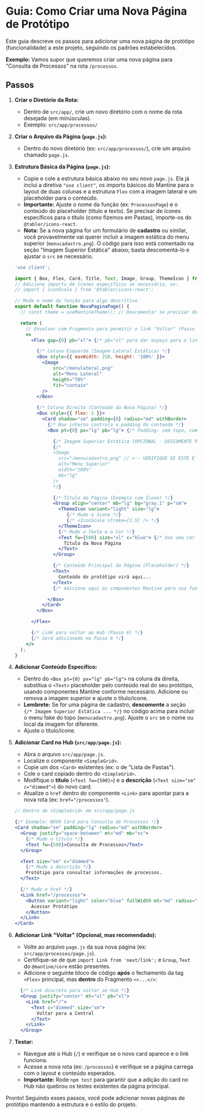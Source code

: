 # Guia: Como Criar uma Nova Página de Protótipo

Este guia descreve os passos para adicionar uma nova página de protótipo (funcionalidade) a este projeto, seguindo os padrões estabelecidos.

**Exemplo:** Vamos supor que queremos criar uma nova página para "Consulta de Processos" na rota `/processos`.

## Passos

1.  **Criar o Diretório da Rota:**
    *   Dentro de `src/app/`, crie um novo diretório com o nome da rota desejada (em minúsculas).
    *   Exemplo: `src/app/processos/`

2.  **Criar o Arquivo da Página (`page.js`):**
    *   Dentro do novo diretório (ex: `src/app/processos/`), crie um arquivo chamado `page.js`.

3.  **Estrutura Básica da Página (`page.js`):**
    *   Copie e cole a estrutura básica abaixo no seu novo `page.js`. Ela já inclui a diretiva `"use client"`, os imports básicos do Mantine para o layout de duas colunas e a estrutura `Flex` com a imagem lateral e um placeholder para o conteúdo.
    *   **Importante:** Ajuste o nome da função (ex: `ProcessosPage`) e o conteúdo do placeholder (título e texto). Se precisar de ícones específicos para o título (como fizemos em Pastas), importe-os do `@tabler/icons-react`.
    *   **Nota:** Se a nova página for um formulário de **cadastro** ou similar, você provavelmente vai querer incluir a imagem estática do menu superior (`menucadastro.png`). O código para isso está comentado na seção "Imagem Superior Estática" abaixo; basta descomentá-lo e ajustar o `src` se necessário.

    ```jsx
    'use client';

    import { Box, Flex, Card, Title, Text, Image, Group, ThemeIcon } from '@mantine/core';
    // Adicione imports de ícones específicos se necessário, ex:
    // import { IconScale } from '@tabler/icons-react';

    // Mude o nome da função para algo descritivo
    export default function NovaPaginaPage() {
      // const theme = useMantineTheme(); // Descomentar se precisar do tema

      return (
        // Envolver com Fragmento para permitir o link "Voltar" (Passo 6)
        <>
          <Flex gap={0} pb="xl"> {/* pb="xl" para dar espaço para o link "Voltar" */}

            {/* Coluna Esquerda (Imagem Lateral Estática) */}
            <Box style={{ maxWidth: 250, height: '100%' }}>
              <Image
                  src="/menulateral.png"
                  alt="Menu Lateral"
                  height="70%"
                  fit="contain"
              />
            </Box>

            {/* Coluna Direita (Conteúdo da Nova Página) */}
            <Box style={{ flex: 1 }}>
              <Card shadow="sm" padding={0} radius="md" withBorder>
                {/* Box interno controla o padding do conteúdo */}
                <Box pt={0} px="lg" pb="lg"> {/* Padding: sem topo, com horizontal/inferior */}

                  {/* Imagem Superior Estática (OPCIONAL - DESCOMENTE PARA PÁGINAS DE CADASTRO) */}
                  {/*
                  <Image
                    src="/menucadastro.png" // <-- VERIFIQUE SE ESTE É O CAMINHO CORRETO
                    alt="Menu Superior"
                    width="100%"
                    mb="lg"
                  />
                  */}

                  {/* Título da Página (Exemplo com Ícone) */}
                  <Group align="center" mb="lg" bg="gray.1" p="sm">
                    <ThemeIcon variant="light" size="lg">
                       {/* Mude o ícone */}
                       {/* <IconScale stroke={1.5} /> */}
                    </ThemeIcon>
                    {/* Mude o Texto e a Cor */}
                    <Text fw={500} size="xl" c="blue"> {/* Use uma cor do tema ou hex */}
                      Título da Nova Página
                    </Text>
                  </Group>

                  {/* Conteúdo Principal da Página (Placeholder) */}
                  <Text>
                    Conteúdo do protótipo virá aqui...
                  </Text>
                  {/* Adicione aqui os componentes Mantine para sua funcionalidade */}

                </Box>
              </Card>
            </Box>

          </Flex>

          {/* Link para voltar ao Hub (Passo 6) */}
          {/* Será adicionado no Passo 6 */}
        </>
      );
    }
    ```

4.  **Adicionar Conteúdo Específico:**
    *   Dentro do `<Box pt={0} px="lg" pb="lg">` na coluna da direita, substitua o `<Text>` placeholder pelo conteúdo real do seu protótipo, usando componentes Mantine conforme necessário. Adicione ou remova a imagem superior e ajuste o título/ícone.
    *   **Lembrete:** Se for uma página de cadastro, **descomente** a seção ` {/* Imagem Superior Estática ... */}` no código acima para incluir o menu fake do topo (`menucadastro.png`). Ajuste o `src` se o nome ou local da imagem for diferente.
    *   Ajuste o título/ícone.

5.  **Adicionar Card no Hub (`src/app/page.js`):**
    *   Abra o arquivo `src/app/page.js`.
    *   Localize o componente `<SimpleGrid>`.
    *   Copie um dos `<Card>` existentes (ex: o de "Lista de Pastas").
    *   Cole o card copiado dentro do `<SimpleGrid>`.
    *   Modifique o **título** (`<Text fw={500}>`) e a **descrição** (`<Text size="sm" c="dimmed">`) do novo card.
    *   Atualize o `href` dentro do componente `<Link>` para apontar para a nova rota (ex: `href="/processos"`).

    ```jsx
    // Dentro de <SimpleGrid> em src/app/page.js

    {/* Exemplo: NOVO Card para Consulta de Processos */}
    <Card shadow="sm" padding="lg" radius="md" withBorder>
      <Group justify="space-between" mt="md" mb="xs">
        {/* Mude o título */}
        <Text fw={500}>Consulta de Processos</Text>
      </Group>

      <Text size="sm" c="dimmed">
        {/* Mude a descrição */}
        Protótipo para consultar informações de processos.
      </Text>

      {/* Mude o href */}
      <Link href="/processos">
        <Button variant="light" color="blue" fullWidth mt="md" radius="md">
          Acessar Protótipo
        </Button>
      </Link>
    </Card>
    ```

6.  **Adicionar Link "Voltar" (Opcional, mas recomendado):**
    *   Volte ao arquivo `page.js` da sua nova página (ex: `src/app/processos/page.js`).
    *   Certifique-se de que `import Link from 'next/link';` e `Group`, `Text` do `@mantine/core` estão presentes.
    *   Adicione o seguinte bloco de código **após** o fechamento da tag `<Flex>` principal, mas **dentro** do Fragmento `<>...</>`:

    ```jsx
      {/* Link discreto para voltar ao Hub */}
      <Group justify="center" mt="xl" pb="xl">
        <Link href="/">
          <Text c="dimmed" size="sm">
            Voltar para a Central
          </Text>
        </Link>
      </Group>
    ```

7.  **Testar:**
    *   Navegue até o Hub (`/`) e verifique se o novo card aparece e o link funciona.
    *   Acesse a nova rota (ex: `/processos`) e verifique se a página carrega com o layout e conteúdo esperados.
    *   **Importante:** Rode `npm test` para garantir que a adição do card no Hub não quebrou os testes existentes da página principal.

Pronto! Seguindo esses passos, você pode adicionar novas páginas de protótipo mantendo a estrutura e o estilo do projeto. 